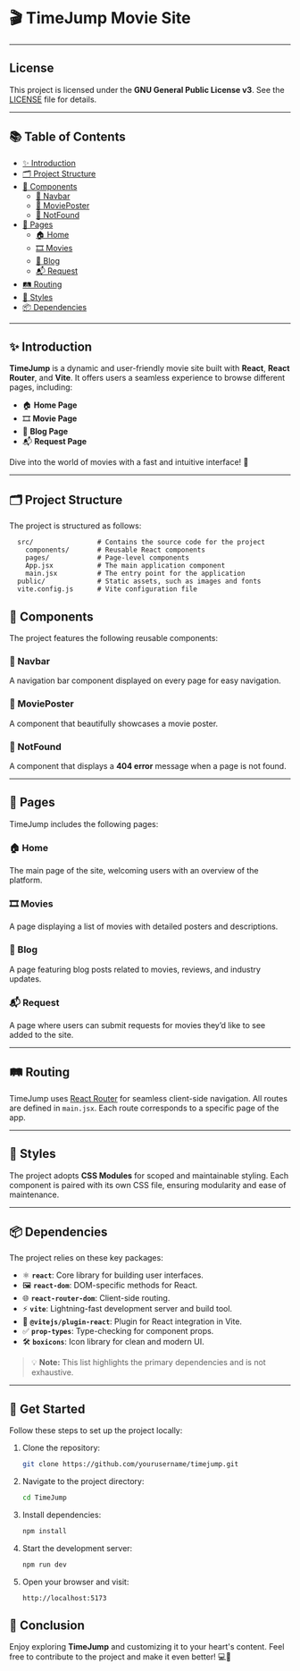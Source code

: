 # 🎬 TimeJump Movie Site

---

## License

This project is licensed under the **GNU General Public License v3**. See the [LICENSE](LICENSE) file for details.


---
## 📚 Table of Contents
- [✨ Introduction](#-introduction)
- [🗂️ Project Structure](#️-project-structure)
- [🧩 Components](#-components)
  - [🔗 Navbar](#-navbar)
  - [🎥 MoviePoster](#-movieposter)
  - [🚫 NotFound](#-notfound)
- [📄 Pages](#-pages)
  - [🏠 Home](#-home)
  - [🎞️ Movies](#-movies)
  - [📝 Blog](#-blog)
  - [📬 Request](#-request)
- [🛤️ Routing](#️-routing)
- [🎨 Styles](#-styles)
- [📦 Dependencies](#-dependencies)

---

## ✨ Introduction
**TimeJump** is a dynamic and user-friendly movie site built with **React**, **React Router**, and **Vite**. It offers users a seamless experience to browse different pages, including:
- 🏠 **Home Page**
- 🎞️ **Movie Page**
- 📝 **Blog Page**
- 📬 **Request Page**

Dive into the world of movies with a fast and intuitive interface! 🚀

---
## 🗂️ Project Structure
The project is structured as follows:

```plaintext
  src/                # Contains the source code for the project
    components/       # Reusable React components
    pages/            # Page-level components
    App.jsx           # The main application component
    main.jsx          # The entry point for the application
  public/             # Static assets, such as images and fonts
  vite.config.js      # Vite configuration file
```

## 🧩 Components
The project features the following reusable components:

### 🔗 Navbar
A navigation bar component displayed on every page for easy navigation.

### 🎥 MoviePoster
A component that beautifully showcases a movie poster.

### 🚫 NotFound
A component that displays a **404 error** message when a page is not found.

---

## 📄 Pages
TimeJump includes the following pages:

### 🏠 Home
The main page of the site, welcoming users with an overview of the platform.

### 🎞️ Movies
A page displaying a list of movies with detailed posters and descriptions.

### 📝 Blog
A page featuring blog posts related to movies, reviews, and industry updates.

### 📬 Request
A page where users can submit requests for movies they’d like to see added to the site.

---

## 🛤️ Routing
TimeJump uses [React Router](https://reactrouter.com/) for seamless client-side navigation. All routes are defined in `main.jsx`. Each route corresponds to a specific page of the app.

---

## 🎨 Styles
The project adopts **CSS Modules** for scoped and maintainable styling. Each component is paired with its own CSS file, ensuring modularity and ease of maintenance.

---

## 📦 Dependencies
The project relies on these key packages:

- ⚛️ **`react`**: Core library for building user interfaces.
- 🖼️ **`react-dom`**: DOM-specific methods for React.
- 🌐 **`react-router-dom`**: Client-side routing.
- ⚡ **`vite`**: Lightning-fast development server and build tool.
- 🔌 **`@vitejs/plugin-react`**: Plugin for React integration in Vite.
- ✅ **`prop-types`**: Type-checking for component props.
- 🛠️ **`boxicons`**: Icon library for clean and modern UI.

> 💡 **Note:** This list highlights the primary dependencies and is not exhaustive.

---

## 🎯 Get Started
Follow these steps to set up the project locally:

1. Clone the repository:
   ```bash
   git clone https://github.com/yourusername/timejump.git
2. Navigate to the project directory:
   ```bash
   cd TimeJump
3. Install dependencies:
   ```bash
   npm install
4. Start the development server:
   ```bash
   npm run dev
5. Open your browser and visit:
   ```plaintext
   http://localhost:5173
## 🚀 Conclusion

Enjoy exploring **TimeJump** and customizing it to your heart's content. Feel free to contribute to the project and make it even better! 💻🎉


